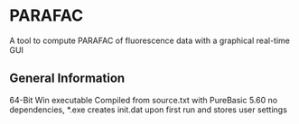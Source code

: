 # PARAFAC

A tool to compute PARAFAC of fluorescence data with a graphical real-time GUI 

General Information
-------------------
64-Bit Win executable
Compiled from source.txt with PureBasic 5.60
no dependencies, *.exe creates init.dat upon first run and stores user settings
